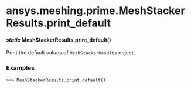 <a id="ansys-meshing-prime-meshstackerresults-print-default"></a>

# ansys.meshing.prime.MeshStackerResults.print_default

<a id="ansys.meshing.prime.MeshStackerResults.print_default"></a>

#### *static* MeshStackerResults.print_default()

Print the default values of `MeshStackerResults` object.

### Examples

```pycon
>>> MeshStackerResults.print_default()
```

<!-- !! processed by numpydoc !! -->
